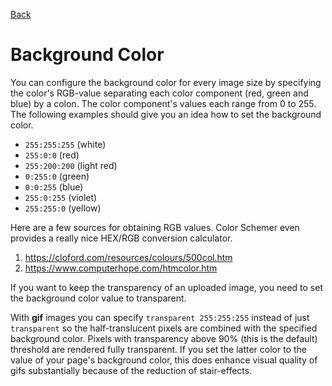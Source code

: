 [Back](configuration.md "Return to the Configuration page")
# Background Color
You can configure the background color for every image size by specifying the color's RGB-value separating each color component (red, green and blue) by a colon. The color component's values each range from 0 to 255. The following examples should give you an idea how to set the background color.

- `255:255:255` (white)
- `255:0:0` (red)
-  `255:200:200` (light red)
- `0:255:0` (green)
- `0:0:255` (blue)
- `255:0:255` (violet)
- `255:255:0` (yellow)

Here are a few sources for obtaining RGB values. Color Schemer even provides a really nice HEX/RGB conversion calculator.

1. https://cloford.com/resources/colours/500col.htm
1. https://www.computerhope.com/htmcolor.htm

If you want to keep the transparency of an uploaded image, you need to set the background color value to transparent.

With **gif** images you can specify `transparent 255:255:255` instead of just `transparent` so the half-translucent pixels are combined with the specified background color. Pixels with transparency above 90% (this is the default) threshold are rendered fully transparent. If you set the latter color to the value of your page's background color, this does enhance visual quality of gifs substantially because of the reduction of stair-effects.
